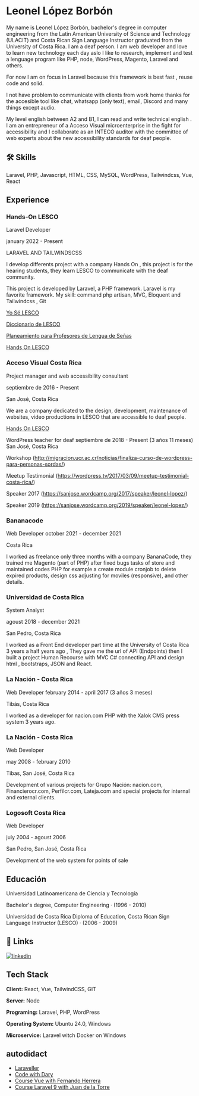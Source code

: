 
# Leonel López Borbón

My name is Leonel López Borbón, bachelor's degree in computer
engineering from the Latin American University of Science and
Technology (ULACIT) and Costa Rican Sign Language Instructor
graduated from the University of Costa Rica. I am a deaf person.
I am web developer and love to learn new technology each day aslo
I like to research, implement and test a lenguage program like PHP,
node, WordPress, Magento, Laravel and others.

For now I am on focus in Laravel because this framework is best
fast , reuse code and solid.

I not have problem to communicate with clients from work home
thanks for the accesible tool like chat, whatsapp (only text), email,
Discord and many things except audio.

My level english between A2 and B1, I can read and write technical english .
I am an entrepreneur of a Acceso Visual microenterprise in the fight
for accessibility and I collaborate as an INTECO auditor with the
committee of web experts about the new accessibility standards for
deaf people.



## 🛠 Skills
 Laravel, PHP, Javascript, HTML, CSS, MySQL, WordPress, Tailwindcss, Vue, React


## Experience

### Hands-On LESCO

Laravel Developer

january 2022 - Present 

LARAVEL AND TAILWINDSCSS

I develop differents project with a company Hands On , this project is for the
hearing students, they learn LESCO to communicate with the deaf community.

This project is developed by Laravel, a PHP framework. Laravel is my favorite
framework.
My skill: command php artisan, MVC, Eloquent and Tailwindcss , Git

[Yo Sé LESCO](https://yoselesco.handsonlesco.com/)

[Diccionario de LESCO](https://diccionario.handsonlesco.com/)

[Planeamiento para Profesores de Lengua de Señas](https://planeamiento.handsonlesco.com/)

[Hands On LESCO](https://handsonlesco.com/)

### Acceso Visual Costa Rica

Project manager and web accessibility consultant

septiembre de 2016 - Present 

San José, Costa Rica

We are a company dedicated to the design, development, maintenance of
websites, video productions in LESCO that are accessible to deaf people.

[Hands On LESCO](https://accesovisualcr.com/)

WordPress teacher for deaf
septiembre de 2018 - Present (3 años 11 meses)
San José, Costa Rica

Workshop (http://migracion.ucr.ac.cr/noticias/finaliza-curso-de-wordpress-para-personas-sordas/)

Meetup Testimonial  (https://wordpress.tv/2017/03/09/meetup-testimonial-costa-rica/)

Speaker 2017 (https://sanjose.wordcamp.org/2017/speaker/leonel-lopez/)

Speaker 2019 (https://sanjose.wordcamp.org/2019/speaker/leonel-lopez/)


### Bananacode

Web Developer
october 2021 - december 2021

Costa Rica

I worked as freelance only three months with a company BananaCode,
they trained me Magento (part of PHP) after fixed bugs tasks of store and
maintained codes PHP for example a create module cronjob to delete expired
products, design css adjusting for moviles (responsive), and other details.

### Universidad de Costa Rica

System Analyst

agoust 2018 - december 2021 

San Pedro, Costa Rica


I worked as a Front End developer part time at the University of Costa Rica 3
years a half years ago ,
They gave me the url of API (Endpoints) then I built a project Human
Recourse with MVC C# connecting API and design html , bootstraps, JSON
and React.


### La Nación - Costa Rica
Web Developer
february 2014 - april 2017 (3 años 3 meses)

Tibás, Costa Rica

I worked as a developer for nacion.com PHP with the Xalok CMS press system
3 years ago.


### La Nación - Costa Rica
Web Developer

may 2008 - february 2010 

Tibas, San José, Costa Rica

Development of various projects for Grupo Nación: nacion.com,
Financierocr.com, Perfilcr.com, Lateja.com and special projects for internal
and external clients.

### Logosoft Costa Rica

Web Developer

july 2004 - agoust 2006 

San Pedro, San José, Costa Rica

Development of the web system for points of sale


##  Educación

Universidad Latinoamericana de Ciencia y Tecnología

Bachelor's degree, Computer Engineering · (1996 - 2010)

Universidad de Costa Rica
Diploma of Education, Costa Rican Sign Language Instructor
(LESCO) · (2006 - 2009)


## 🔗 Links
[![linkedin](https://img.shields.io/badge/linkedin-0A66C2?style=for-the-badge&logo=linkedin&logoColor=white)](https://www.linkedin.com/in/lelobo/)


## Tech Stack

**Client:** React, Vue, TailwindCSS, GIT

**Server:** Node

**Programing:** Laravel, PHP, WordPress

**Operating System:** Ubuntu 24.0, Windows

**Microservice:** Laravel witch Docker on Windows


## autodidact


- [Laraveller](https://www.youtube.com/c/Laraveller/)
- [Code with Dary](https://www.youtube.com/c/CodeWithDary/)
- [Course Vue with Fernando Herrera](https://www.udemy.com/course/vuejs-fh/)
- [Course Laravel 9 with Juan de la Torre](https://www.udemy.com/course/curso-laravel-crea-aplicaciones-y-sitios-web-con-php-y-mvc/)



